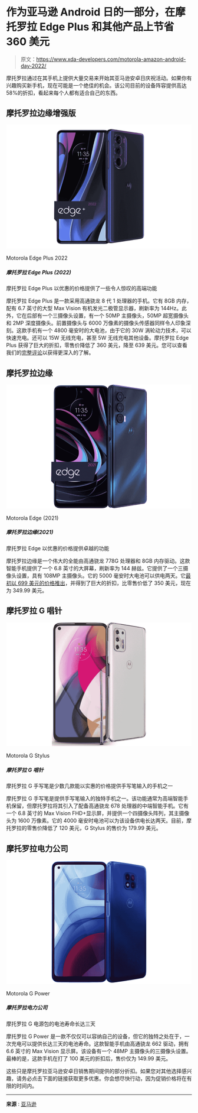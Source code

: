 # 作为亚马逊 Android 日的一部分，在摩托罗拉 Edge Plus 和其他产品上节省 360 美元

> 原文：<https://www.xda-developers.com/motorola-amazon-android-day-2022/>

摩托罗拉通过在其手机上提供大量交易来开始其亚马逊安卓日庆祝活动。如果你有兴趣购买新手机，现在可能是一个绝佳的机会。该公司目前的设备阵容提供高达 58%的折扣，看起来每个人都有适合自己的东西。

## 摩托罗拉边缘增强版

 <picture>![The Motorola Edge Plus offers some amazing top-end features at a great price ](img/cddd1948246e4fdff48e87317a1bb468.png)</picture> 

Motorola Edge Plus 2022

##### 摩托罗拉 Edge Plus (2022)

摩托罗拉 Edge Plus 以优惠的价格提供了一些令人惊叹的高端功能

摩托罗拉 Edge Plus 是一款采用高通骁龙 8 代 1 处理器的手机。它有 8GB 内存，配有 6.7 英寸的大型 Max Vision 有机发光二极管显示器，刷新率为 144Hz。此外，它在后部有一个三摄像头设置，有一个 50MP 主摄像头，50MP 超宽摄像头和 2MP 深度摄像头。前置摄像头与 6000 万像素的摄像头传感器同样令人印象深刻。这款手机有一个 4800 毫安时的大电池，由于它的 30W 涡轮动力技术，可以快速充电。还可以 15W 无线充电，甚至 5W 无线充电其他设备。摩托罗拉 Edge Plus 获得了巨大的折扣，零售价降低了 360 美元，降至 639 美元。您可以查看我们的[完整评论](https://www.xda-developers.com/motorola-edge-plus-2022-review/)以获得更深入的了解。

## 摩托罗拉边缘

 <picture>![The Motorola Edge (2021) offers a 6.8-inch display with a 144Hz refresh rate, Snapdragon 778G chipset and a 5,000mAh battery.](img/bbbd229ef891f3337a0e61baeaa9ff64.png)</picture> 

Motorola Edge (2021)

##### 摩托罗拉边缘(2021)

摩托罗拉 Edge 以优惠的价格提供卓越的功能

摩托罗拉边缘是一个伟大的全能由高通骁龙 778G 处理器和 8GB 内存驱动。这款智能手机提供了一个 6.8 英寸的大屏幕，刷新率为 144 赫兹。它提供了一个三摄像头设置，具有 108MP 主摄像头。它的 5000 毫安时大电池可以供电两天。它[最初以 699 美元的价格推出](https://www.xda-developers.com/motorola-edge-2021/)，并得到了巨大的折扣，比零售价低了 350 美元，现在为 349.99 美元。

## 摩托罗拉 G 唱针

 <picture>![The Motorola G Stylus is one of the few phones that offers stylus input at an affordable price](img/028591ac9a77463086666691a7867392.png)</picture> 

Motorola G Stylus

##### 摩托罗拉 G 唱针

摩托罗拉 G 手写笔是少数几款能以实惠的价格提供手写笔输入的手机之一

摩托罗拉 G 手写笔是提供手写笔输入的独特手机之一。该功能通常为高端智能手机保留，但摩托罗拉将其引入了配备高通骁龙 678 处理器的中端智能手机。它有一个 6.8 英寸的 Max Vision FHD+显示屏，并提供一个四摄像头阵列，其主摄像头为 1600 万像素。它的 4000 毫安时电池可以为该设备供电长达两天。目前，摩托罗拉的零售价降低了 120 美元，G Stylus 的售价为 179.99 美元。

## 摩托罗拉电力公司

 <picture>![The Motorola G Power packs up to three days of battery life](img/c97b6beaaa0110637becfbcc6e9a0a52.png)</picture> 

Motorola G Power

##### 摩托罗拉电力公司

摩托罗拉 G 电源包的电池寿命长达三天

摩托罗拉 G Power 是一款不仅仅可以容纳自己的设备，但它的独特之处在于，一次充电可以提供长达三天的电池寿命。这款智能手机由高通骁龙 662 驱动，拥有 6.6 英寸的 Max Vision 显示屏。该设备有一个 48MP 主摄像头的三摄像头设置。最棒的是，这款手机在打了 100 美元的折扣后，售价仅为 149.99 美元。

这些只是摩托罗拉亚马逊安卓日销售期间提供的部分折扣。如果您对其他选择感兴趣，请务必点击下面的链接获取更多优惠。你会想尽快行动，因为促销价格将在有限的时间内。

* * *

**来源** : [亚马逊](https://www.amazon.com/stores/Motorola/page/5293F48E-1F7B-4C0E-9617-ADF6A7EDD190?tag=xda-38stfbf-20&ascsubtag=UUxdaUeUpU43215&asc_refurl=https%3A%2F%2Fwww.xda-developers.com%2Fmotorola-amazon-android-day-2022%2F&asc_campaign=Affiliate)